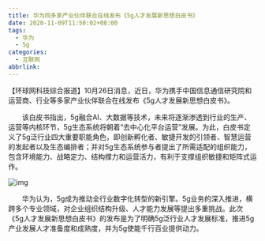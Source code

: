 ```yaml
---
title: 华为同多家产业伙伴联合在线发布《5g人才发展新思想白皮书》
date: 2020-11-09T11:50:02+08:00
tags:
  - 华为
  - 5g
categories:
  - 互联网
abbrlink:
---
```


【环球网科技综合报道】10月26日消息，近日，华为携手中国信息通信研究院和运营商、行业等多家产业伙伴联合在线发布《5g人才发展新思想白皮书》。

　　该白皮书指出，5g融合AI、大数据等技术，未来将逐渐渗透到行业的生产、运营等内核环节，5g生态系统将朝着“去中心化平台运营”发展。为此，白皮书定义了5g泛行业四大重要职能角色，即创新孵化者、敏捷开发的引领者、智慧运营的发起者以及生态编排者；并对5g生态系统参与者提出了所需适配的组织能力，包含环境能力、战略定力、结构撑力和运营活力，有利于支撑组织敏捷和矩阵式运作。

![img](https://cdn.jsdelivr.net/gh/yakeing/Documentation@main/Hexo/images/d1dd-kcaeqzx0954609.jpg)

　　华为认为，5g成为推动全行业数字化转型的新引擎。5g业务的深入推进，横跨多个专业领域，对企业组织结构升级、人才能力发展等提出多重挑战。此次《5g人才发展新思想白皮书》的发布是为了明确5g泛行业人才发展标准，推进5g产业发展人才准备度和成熟度，并为5g使能千行百业提供动力。